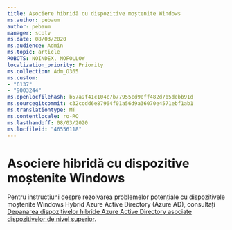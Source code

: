 ```yaml
---
title: Asociere hibridă cu dispozitive moștenite Windows
ms.author: pebaum
author: pebaum
manager: scotv
ms.date: 08/03/2020
ms.audience: Admin
ms.topic: article
ROBOTS: NOINDEX, NOFOLLOW
localization_priority: Priority
ms.collection: Adm_O365
ms.custom:
- "6137"
- "9003244"
ms.openlocfilehash: b57a9f41c104c7b77955cd9eff482d7b5debb91d
ms.sourcegitcommit: c32ccdd6e87964f01a56d9a36070e4571ebf1ab1
ms.translationtype: MT
ms.contentlocale: ro-RO
ms.lasthandoff: 08/03/2020
ms.locfileid: "46556118"
---
```

# <a name="hybrid-join-with-windows-legacy-devices"></a>Asociere hibridă cu dispozitive moștenite Windows

Pentru instrucțiuni despre rezolvarea problemelor potențiale cu dispozitivele moștenite Windows Hybrid Azure Active Directory (Azure AD), consultați [Depanarea dispozitivelor hibride Azure Active Directory asociate dispozitivelor de nivel superior](https://docs.microsoft.com/azure/active-directory/devices/troubleshoot-hybrid-join-windows-legacy). 